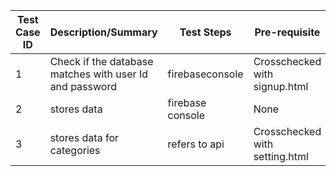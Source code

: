 | Test Case ID  | Description/Summary  | Test Steps | Pre-requisite | Author  | Test Method |
| ------------- | -------------------- | ---------- | ------------- | ------- | ----------- |
|    1          | Check if the database matches with user Id and password  | firebaseconsole  |    Crosschecked with signup.html         | Pallavi       |    Manual Testing     |
|    2          |stores data  | firebase console |    None      | Pallavi     |    Manual Testing     |
|    3        |stores data for categories  | refers to api  |    Crosschecked with setting.html         |  Pallavi       |    Manual Testing     |

